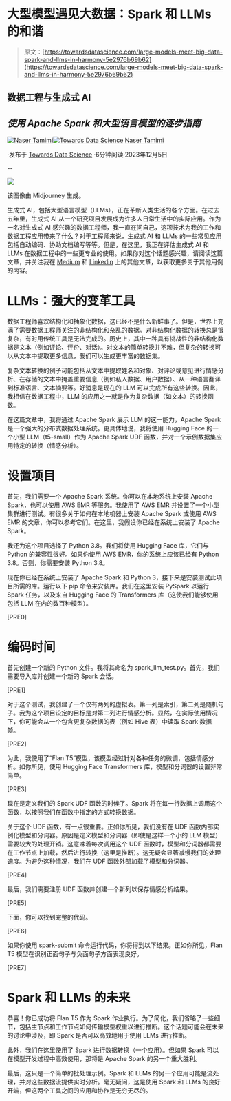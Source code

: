 # 大型模型遇见大数据：Spark 和 LLMs 的和谐

> 原文：[https://towardsdatascience.com/large-models-meet-big-data-spark-and-llms-in-harmony-5e2976b69b62](https://towardsdatascience.com/large-models-meet-big-data-spark-and-llms-in-harmony-5e2976b69b62)

## 数据工程与生成式 AI

## *使用 Apache Spark 和大型语言模型的逐步指南*

[](https://tamimi-naser.medium.com/?source=post_page-----5e2976b69b62--------------------------------)[![Naser Tamimi](../Images/8d43c66ea3c0ef9b49c7d33dbc008c28.png)](https://tamimi-naser.medium.com/?source=post_page-----5e2976b69b62--------------------------------)[](https://towardsdatascience.com/?source=post_page-----5e2976b69b62--------------------------------)[![Towards Data Science](../Images/a6ff2676ffcc0c7aad8aaf1d79379785.png)](https://towardsdatascience.com/?source=post_page-----5e2976b69b62--------------------------------) [Naser Tamimi](https://tamimi-naser.medium.com/?source=post_page-----5e2976b69b62--------------------------------)

·发布于 [Towards Data Science](https://towardsdatascience.com/?source=post_page-----5e2976b69b62--------------------------------) ·6分钟阅读·2023年12月5日

--

![](../Images/4b2f8379a79a83aae121976d9e91f2c7.png)

该图像由 Midjourney 生成。

生成式 AI，包括大型语言模型（LLMs），正在革新人类生活的各个方面。在过去五年里，生成式 AI 从一个研究项目发展成为许多人日常生活中的实际应用。作为一名对生成式 AI 感兴趣的数据工程师，我一直在问自己，这项技术为我的工作和数据工程应用带来了什么？对于工程师来说，生成式 AI 和 LLMs 的一些常见应用包括自动编码、协助文档编写等等。但是，在这里，我正在评估生成式 AI 和 LLMs 在数据工程中的一些更专业的使用。如果你对这个话题感兴趣，请阅读这篇文章，并关注我在 [Medium](https://tamimi-naser.medium.com/) 和 [Linkedin](https://www.linkedin.com/in/nasertamimi/) 上的其他文章，以获取更多关于其他用例的内容。

# LLMs：强大的变革工具

数据工程师喜欢结构化和抽象化数据，这已经不是什么新鲜事了。但是，世界上充满了需要数据工程师关注的非结构化和杂乱的数据。对非结构化数据的转换总是很复杂，有时用传统工具是无法完成的。历史上，其中一种具有挑战性的非结构化数据是文本（例如评论、评价、对话）。对文本的简单转换并不难，但复杂的转换可以从文本中提取更多信息，我们可以生成更丰富的数据集。

复杂文本转换的例子可能包括从文本中提取姓名和对象、对评论或意见进行情感分析、在存储的文本中掩盖重要信息（例如私人数据、用户数据）、从一种语言翻译到标准语言、文本摘要等。好消息是现在的 LLM 可以完成所有这些转换。因此，我相信在数据工程中，LLM 的应用之一就是作为复杂数据（如文本）的转换函数。

在这篇文章中，我将通过 Apache Spark 展示 LLM 的这一能力，Apache Spark 是一个强大的分布式数据处理系统。更具体地说，我将使用 Hugging Face 的一个小型 LLM（t5-small）作为 Apache Spark UDF 函数，并对一个示例数据集应用特定的转换（情感分析）。

# 设置项目

首先，我们需要一个 Apache Spark 系统。你可以在本地系统上安装 Apache Spark，也可以使用 AWS EMR 等服务。我使用了 AWS EMR 并设置了一个小型集群进行测试。有很多关于如何在本地机器上安装 Apache Spark 或使用 AWS EMR 的文章，你可以参考它们。在这里，我假设你已经在系统上安装了 Apache Spark。

我还为这个项目选择了 Python 3.8。我们将使用 Hugging Face 库，它们与 Python 的兼容性很好。如果你使用 AWS EMR，你的系统上应该已经有 Python 3.8。否则，你需要安装 Python 3.8。

现在你已经在系统上安装了 Apache Spark 和 Python 3，接下来是安装测试此项目所需的库。运行以下 pip 命令来安装库。我们在这里安装 PySpark 以运行 Spark 任务，以及来自 Hugging Face 的 Transformers 库（这使我们能够使用包括 LLM 在内的数百种模型）。

[PRE0]

# 编码时间

首先创建一个新的 Python 文件。我将其命名为 spark_llm_test.py。首先，我们需要导入库并创建一个新的 Spark 会话。

[PRE1]

对于这个测试，我创建了一个仅有两列的虚拟表。第一列是索引，第二列是随机句子。我为这个项目设定的目标是对第二列进行情感分析。显然，在实际使用情况下，你可能会从一个包含更复杂数据的表（例如 Hive 表）中读取 Spark 数据帧。

[PRE2]

为此，我使用了“Flan T5”模型，该模型经过针对各种任务的微调，包括情感分析。如你所见，使用 Hugging Face Transformers 库，模型和分词器的设置非常简单。

[PRE3]

现在是定义我们的 Spark UDF 函数的时候了。Spark 将在每一行数据上调用这个函数，以按照我们在函数中指定的方式转换数据。

关于这个 UDF 函数，有一点很重要。正如你所见，我们没有在 UDF 函数内部实例化模型和分词器。原因是定义模型和分词器（即使是这样一个小的 LLM 模型）需要较大的处理开销。这意味着每次调用这个 UDF 函数时，模型和分词器都需要在工作节点上加载，然后进行转换（这里是推断）。这无疑会显著减慢我们的处理速度。为避免这种情况，我们在 UDF 函数外部加载了模型和分词器。

[PRE4]

最后，我们需要注册 UDF 函数并创建一个新列以保存情感分析结果。

[PRE5]

下面，你可以找到完整的代码。

[PRE6]

如果你使用 spark-submit 命令运行代码，你将得到以下结果。正如你所见，Flan T5 模型在识别正面句子与负面句子方面表现良好。

[PRE7]

# Spark 和 LLMs 的未来

恭喜！你已成功将 Flan T5 作为 Spark 作业执行。为了简化，我们省略了一些细节，包括主节点和工作节点如何传输模型权重以进行推断。这个话题可能会在未来的讨论中涉及，即 Spark 是否可以高效地用于使用 LLMs 进行推断。

此外，我们在这里使用了 Spark 进行数据转换（一个应用）。但如果 Spark 可以在模型开发过程中高效使用，那将是 Apache Spark 的另一个重大胜利。

最后，这只是一个简单的批处理示例。Spark 和 LLMs 的另一个应用可能是流处理，并对这些数据流提供实时分析。毫无疑问，这是使用 Spark 和 LLMs 的良好开端，但这两个工具之间的应用和协作是无穷无尽的。
